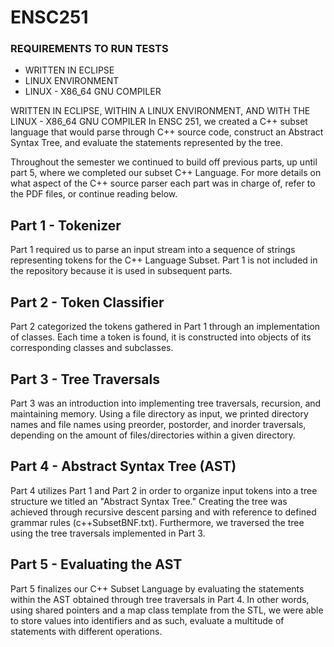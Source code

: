 # ENSC251
### REQUIREMENTS TO RUN TESTS

* WRITTEN IN ECLIPSE
* LINUX ENVIRONMENT
* LINUX - X86_64 GNU COMPILER

WRITTEN IN ECLIPSE, WITHIN A LINUX ENVIRONMENT, AND WITH THE LINUX - X86_64 GNU COMPILER 
In ENSC 251, we created a C++ subset language that would parse through C++ source code, construct an Abstract Syntax Tree, and evaluate the statements represented by the tree. 

Throughout the semester we continued to build off previous parts, up until part 5, where we completed our subset C++ Language.
For more details on what aspect of the C++ source parser each part was in charge of, refer to the PDF files, or continue reading below.



## Part 1 - Tokenizer
Part 1 required us to parse an input stream into a sequence of strings representing tokens for the C++ Language Subset. 
Part 1 is not included in the repository because it is used in subsequent parts.

## Part 2 - Token Classifier
Part 2 categorized the tokens gathered in Part 1 through an implementation of classes. Each time a token is found, it is constructed into objects of its corresponding classes and subclasses.

## Part 3 - Tree Traversals
Part 3 was an introduction into implementing tree traversals, recursion, and maintaining memory. Using a file directory as input, we printed directory names and file names using preorder, postorder, and inorder traversals, depending on the amount of files/directories within a given directory.

## Part 4 - Abstract Syntax Tree (AST)
Part 4 utilizes Part 1 and Part 2 in order to organize input tokens into a tree structure we titled an "Abstract Syntax Tree." Creating the tree was achieved through recursive descent parsing and with reference to defined grammar rules (c++SubsetBNF.txt). Furthermore, we traversed the tree using the tree traversals implemented in Part 3.

## Part 5 - Evaluating the AST
Part 5 finalizes our C++ Subset Language by evaluating the statements within the AST obtained through tree traversals in Part 4. In other words, using shared pointers and a map class template from the STL, we were able to store values into identifiers and as such, evaluate a multitude of statements with different operations.
